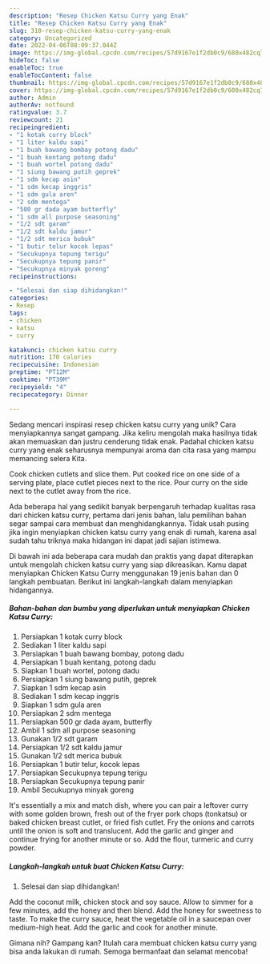 ```yaml
---
description: "Resep Chicken Katsu Curry yang Enak"
title: "Resep Chicken Katsu Curry yang Enak"
slug: 310-resep-chicken-katsu-curry-yang-enak
category: Uncategorized
date: 2022-04-06T08:09:37.044Z
image: https://img-global.cpcdn.com/recipes/57d9167e1f2db0c9/680x482cq70/chicken-katsu-curry-foto-resep-utama.jpg
hideToc: false
enableToc: true
enableTocContent: false
thumbnail: https://img-global.cpcdn.com/recipes/57d9167e1f2db0c9/680x482cq70/chicken-katsu-curry-foto-resep-utama.jpg
cover: https://img-global.cpcdn.com/recipes/57d9167e1f2db0c9/680x482cq70/chicken-katsu-curry-foto-resep-utama.jpg
author: Admin
authorAv: notfound
ratingvalue: 3.7
reviewcount: 21
recipeingredient:
- "1 kotak curry block"
- "1 liter kaldu sapi"
- "1 buah bawang bombay potong dadu"
- "1 buah kentang potong dadu"
- "1 buah wortel potong dadu"
- "1 siung bawang putih geprek"
- "1 sdm kecap asin"
- "1 sdm kecap inggris"
- "1 sdm gula aren"
- "2 sdm mentega"
- "500 gr dada ayam butterfly"
- "1 sdm all purpose seasoning"
- "1/2 sdt garam"
- "1/2 sdt kaldu jamur"
- "1/2 sdt merica bubuk"
- "1 butir telur kocok lepas"
- "Secukupnya tepung terigu"
- "Secukupnya tepung panir"
- "Secukupnya minyak goreng"
recipeinstructions:

- "Selesai dan siap dihidangkan!"
categories:
- Resep
tags:
- chicken
- katsu
- curry

katakunci: chicken katsu curry 
nutrition: 170 calories
recipecuisine: Indonesian
preptime: "PT12M"
cooktime: "PT39M"
recipeyield: "4"
recipecategory: Dinner

---
```





Sedang mencari inspirasi resep chicken katsu curry yang unik? Cara menyiapkannya sangat gampang. Jika keliru mengolah maka hasilnya tidak akan memuaskan dan justru cenderung tidak enak. Padahal chicken katsu curry yang enak seharusnya mempunyai aroma dan cita rasa yang mampu memancing selera Kita.





Cook chicken cutlets and slice them. Put cooked rice on one side of a serving plate, place cutlet pieces next to the rice. Pour curry on the side next to the cutlet away from the rice.

Ada beberapa hal yang sedikit banyak berpengaruh terhadap kualitas rasa dari chicken katsu curry, pertama dari jenis bahan, lalu pemilihan bahan segar sampai cara membuat dan menghidangkannya. Tidak usah pusing jika ingin menyiapkan chicken katsu curry yang enak di rumah, karena asal sudah tahu triknya maka hidangan ini dapat jadi sajian istimewa.






Di bawah ini ada beberapa cara mudah dan praktis yang dapat diterapkan untuk mengolah chicken katsu curry yang siap dikreasikan. Kamu dapat menyiapkan Chicken Katsu Curry menggunakan 19 jenis bahan dan 0 langkah pembuatan. Berikut ini langkah-langkah dalam menyiapkan hidangannya.

<!--inarticleads1-->

##### Bahan-bahan dan bumbu yang diperlukan untuk menyiapkan Chicken Katsu Curry:

1. Persiapkan 1 kotak curry block
1. Sediakan 1 liter kaldu sapi
1. Persiapkan 1 buah bawang bombay, potong dadu
1. Persiapkan 1 buah kentang, potong dadu
1. Siapkan 1 buah wortel, potong dadu
1. Persiapkan 1 siung bawang putih, geprek
1. Siapkan 1 sdm kecap asin
1. Sediakan 1 sdm kecap inggris
1. Siapkan 1 sdm gula aren
1. Persiapkan 2 sdm mentega
1. Persiapkan 500 gr dada ayam, butterfly
1. Ambil 1 sdm all purpose seasoning
1. Gunakan 1/2 sdt garam
1. Persiapkan 1/2 sdt kaldu jamur
1. Gunakan 1/2 sdt merica bubuk
1. Persiapkan 1 butir telur, kocok lepas
1. Persiapkan Secukupnya tepung terigu
1. Persiapkan Secukupnya tepung panir
1. Ambil Secukupnya minyak goreng


It&#39;s essentially a mix and match dish, where you can pair a leftover curry with some golden brown, fresh out of the fryer pork chops (tonkatsu) or baked chicken breast cutlet, or fried fish cutlet. Fry the onions and carrots until the onion is soft and translucent. Add the garlic and ginger and continue frying for another minute or so. Add the flour, turmeric and curry powder. 

<!--inarticleads2-->

##### Langkah-langkah untuk buat Chicken Katsu Curry:


1. Selesai dan siap dihidangkan!

Add the coconut milk, chicken stock and soy sauce. Allow to simmer for a few minutes, add the honey and then blend. Add the honey for sweetness to taste. To make the curry sauce, heat the vegetable oil in a saucepan over medium-high heat. Add the garlic and cook for another minute. 

Gimana nih? Gampang kan? Itulah cara membuat chicken katsu curry yang bisa anda lakukan di rumah. Semoga bermanfaat dan selamat mencoba!
